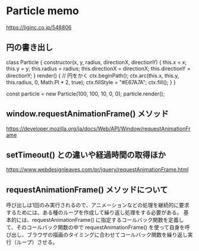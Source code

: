 # Particle memo
https://liginc.co.jp/548806

## 円の書き出し
class Particle {
  constructor(x, y, radius, directionX, directionY) {
    this.x = x;
    this.y = y;
    this.radius = radius;
    this.directionX = directionX;
    this.directionY = directionY;
  }
  render() {
    // 円をかく
    ctx.beginPath();
    ctx.arc(this.x, this.y, this.radius, 0, Math.PI * 2, true);
    ctx.fillStyle = "#E67A7A";
    ctx.fill();
  }
}

const particle = new Particle(100, 100, 10, 0, 0);
particle.render();



## window.requestAnimationFrame() メソッド
https://developer.mozilla.org/ja/docs/Web/API/Window/requestAnimationFrame

## setTimeout() との違いや経過時間の取得ほか
https://www.webdesignleaves.com/pr/jquery/requestAnimationFrame.html

## requestAnimationFrame() メソッドについて
呼び出しは1回のみ実行されるので、アニメーションなどの処理を継続的に要求するためには、ある種のループを作成して繰り返し処理をする必要がある。
基本的には、requestAnimationFrame() に指定するコールバック関数を定義して、そのコールバック関数の中で requestAnimationFrame() を使って自身を呼び出し、ブラウザの描画のタイミングに合わせてコールバック関数を繰り返し実行（ループ）させる。


